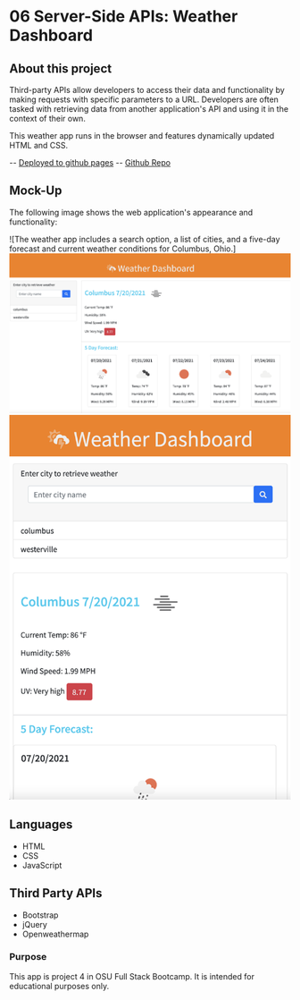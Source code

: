 # 06 Server-Side APIs: Weather Dashboard

## About this project

Third-party APIs allow developers to access their data and functionality by making requests with specific parameters to a URL. Developers are often tasked with retrieving data from another application's API and using it in the context of their own. 

This weather app runs in the browser and features dynamically updated HTML and CSS.

-- [Deployed to github pages](https://larafoster.github.io/Weather-Dashboard/) 
-- [Github Repo](https://github.com/larafoster/Weather-Dashboard) 

## Mock-Up

The following image shows the web application's appearance and functionality:

![The weather app includes a search option, a list of cities, and a five-day forecast and current weather conditions for Columbus, Ohio.]
![screenshot of desktop index.html](./assets/img/fullscreen.png)
![screenshot of mobile index.html](./assets/img/mobile.png)

## Languages 

* HTML
* CSS
* JavaScript

## Third Party APIs

* Bootstrap
* jQuery
* Openweathermap 

### Purpose
This app is project 4 in OSU Full Stack Bootcamp.
It is intended for educational purposes only.